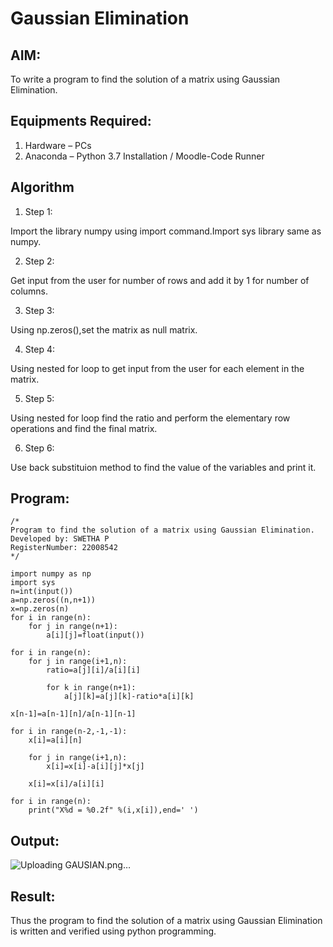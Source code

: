 # Gaussian Elimination

## AIM:
To write a program to find the solution of a matrix using Gaussian Elimination.

## Equipments Required:
1. Hardware – PCs
2. Anaconda – Python 3.7 Installation / Moodle-Code Runner

## Algorithm
1. Step 1:

Import the library numpy using import command.Import sys library same as numpy.


2. Step 2:

Get input from the user for number of rows and add it by 1 for number of columns.

3. Step 3:

Using np.zeros(),set the matrix as null matrix.

4. Step 4:

Using nested for loop to get input from the user for each element in the matrix. 

5. Step 5:

Using nested for loop find the ratio and perform the elementary row operations and find the final matrix.

6. Step 6:

Use back substituion method to find the value of the variables and print it.

## Program:
```
/*
Program to find the solution of a matrix using Gaussian Elimination.
Developed by: SWETHA P
RegisterNumber: 22008542
*/

import numpy as np
import sys
n=int(input())
a=np.zeros((n,n+1))
x=np.zeros(n)
for i in range(n):
    for j in range(n+1):
        a[i][j]=float(input())
        
for i in range(n):
    for j in range(i+1,n):
        ratio=a[j][i]/a[i][i]

        for k in range(n+1):
            a[j][k]=a[j][k]-ratio*a[i][k]
            
x[n-1]=a[n-1][n]/a[n-1][n-1]

for i in range(n-2,-1,-1):
    x[i]=a[i][n]
    
    for j in range(i+1,n):
        x[i]=x[i]-a[i][j]*x[j]
        
    x[i]=x[i]/a[i][i]
    
for i in range(n):
    print("X%d = %0.2f" %(i,x[i]),end=' ')
```
## Output:

![Uploading GAUSIAN.png…]()

## Result:
Thus the program to find the solution of a matrix using Gaussian Elimination is written and verified using python programming.

